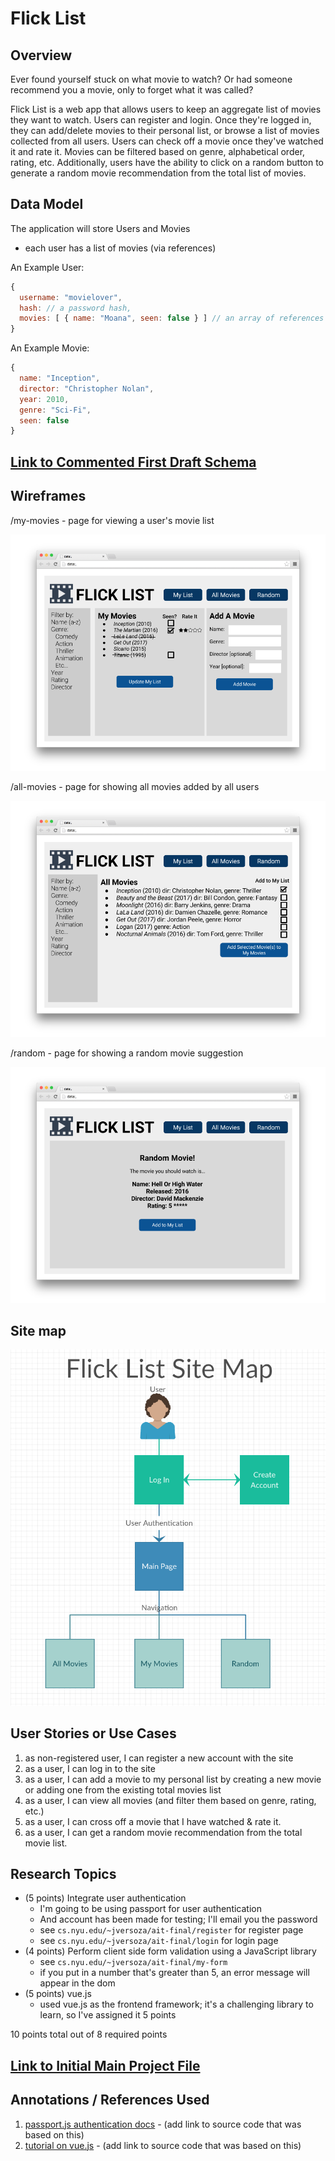 # Flick List

## Overview

Ever found yourself stuck on what movie to watch? Or had someone recommend you a movie, only to forget what it was called?

Flick List is a web app that allows users to keep an aggregate list of movies they want to watch. Users can register and login. Once they're logged in, they can add/delete movies to their personal list, or browse a list of movies collected from all users. Users can check off a movie once they've watched it and rate it. Movies can be filtered based on genre, alphabetical order, rating, etc. Additionally, users have the ability to click on a random button to generate a random movie recommendation from the total list of movies.

## Data Model

The application will store Users and Movies

* each user has a list of movies (via references)

An Example User:

```javascript
{
  username: "movielover",
  hash: // a password hash,
  movies: [ { name: "Moana", seen: false } ] // an array of references to Movies
}
```

An Example Movie:

```javascript
{
  name: "Inception",
  director: "Christopher Nolan",
  year: 2010,
  genre: "Sci-Fi",
  seen: false
}
```


## [Link to Commented First Draft Schema](db.js) 

## Wireframes

/my-movies - page for viewing a user's movie list

![list create](documentation/my-movies.png)

/all-movies - page for showing all movies added by all users

![list](documentation/all-movies.png)

/random - page for showing a random movie suggestion

![list](documentation/random.png)

## Site map

![site map](documentation/site-map.png)

## User Stories or Use Cases

1. as non-registered user, I can register a new account with the site
2. as a user, I can log in to the site
3. as a user, I can add a movie to my personal list by creating a new movie or adding one from the existing total movies list
4. as a user, I can view all movies (and filter them based on genre, rating, etc.)
5. as a user, I can cross off a movie that I have watched & rate it.
7. as a user, I can get a random movie recommendation from the total movie list.

## Research Topics

* (5 points) Integrate user authentication
    * I'm going to be using passport for user authentication
    * And account has been made for testing; I'll email you the password
    * see <code>cs.nyu.edu/~jversoza/ait-final/register</code> for register page
    * see <code>cs.nyu.edu/~jversoza/ait-final/login</code> for login page
* (4 points) Perform client side form validation using a JavaScript library
    * see <code>cs.nyu.edu/~jversoza/ait-final/my-form</code>
    * if you put in a number that's greater than 5, an error message will appear in the dom
* (5 points) vue.js
    * used vue.js as the frontend framework; it's a challenging library to learn, so I've assigned it 5 points

10 points total out of 8 required points


## [Link to Initial Main Project File](app.js) 

## Annotations / References Used

1. [passport.js authentication docs](http://passportjs.org/docs) - (add link to source code that was based on this)
2. [tutorial on vue.js](https://vuejs.org/v2/guide/) - (add link to source code that was based on this)
